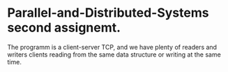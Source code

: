 # Parallel-and-Distributed-Systems second assignemt.

The programm is a client-server TCP, and we have plenty of readers and writers clients reading from the same 
data structure or writing at the same time.
